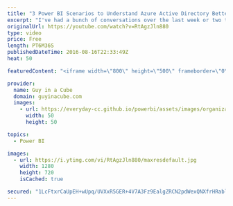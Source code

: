 ```yaml
---
title: "3 Power BI Scenarios to Understand Azure Active Directory Better"
excerpt: "I've had a bunch of conversations over the last week or two that tell me this is still a confusing topic. Understanding the difference between Azure Active Directory and Active Directory can be important for certain Power BI Scenarios. Particularly around the gateways.  LET'S CONNECT!  Guy in a Cube"
originalUrl: https://youtube.com/watch?v=RtAgzJln880
type: video
price: Free
length: PT6M36S
publishedDateTime: 2016-08-16T22:33:49Z
heat: 50

featuredContent: "<iframe width=\"800\" height=\"500\" frameborder=\"0\" src=\"https://www.youtube.com/embed/RtAgzJln880\" allow=\"accelerometer; autoplay; encrypted-media; gyroscope; picture-in-picture\" allowfullscreen></iframe>"

provider:
  name: Guy in a Cube
  domain: guyinacube.com
  images:
    - url: https://everyday-cc.github.io/powerbi/assets/images/organizations/guyinacube.com-50x50.jpg
      width: 50
      height: 50

topics:
  - Power BI

images:
  - url: https://i.ytimg.com/vi/RtAgzJln880/maxresdefault.jpg
    width: 1280
    height: 720
    isCached: true

secured: "1LcFtxrCaUpEH+wUpq/UVXxR5GER+4V7A3Fz9EalgZRCN2pdWexQNXfrHRablNUNcj1xAtOxylld8amJI+xbXa6RTLkpX7kj97jllzl/ovM+T/HZTChydEni3xTglfM40uQlGNB7YVuraq15sJ/iLQ+bkoeRd7mryNmhkWolrvqFIyPrzOq/+2rMJuvQrNMua2eRkmrIe3yckn+KHXHKPtf6s9cJH81vkGr0llJZTLRsohVtTJns7rOcQKv7RhRJYD0A6dMpty9tAGqhZ5nL30HQqeZALRFuS7n0iUKT+oJ6ZJI57zrYDHN+PKhIEe+fDmfkt5sZFhrlMk95XtaH/u70IF+sh3R7wFp0ItZsMDp2bzx1XPrWJ11TXCTRcbVvCzuq2HX7rf7+O+s3arqgpJ1Iggo/FUPCdDT9k21IArY=;OUrsr6rSM8Mi2Dib3azJuw=="
---
```


